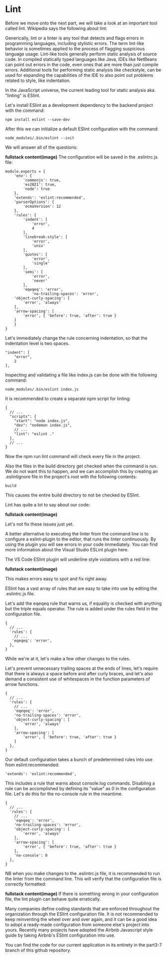 # Lint

Before we move onto the next part, we will take a look at an important tool called lint. Wikipedia says the following about lint:

Generically, lint or a linter is any tool that detects and flags errors in programming languages, including stylistic errors. The term lint-like behavior is sometimes applied to the process of flagging suspicious language usage. Lint-like tools generally perform static analysis of source code.
In compiled statically typed languages like Java, IDEs like NetBeans can point out errors in the code, even ones that are more than just compile errors. Additional tools for performing static analysis like checkstyle, can be used for expanding the capabilities of the IDE to also point out problems related to style, like indentation.

In the JavaScript universe, the current leading tool for static analysis aka. "linting" is ESlint.

Let's install ESlint as a development dependency to the backend project with the command:
```
npm install eslint --save-dev
```
After this we can initialize a default ESlint configuration with the command:
```
node_modules/.bin/eslint --init
```
We will answer all of the questions:

**fullstack content(image)**
The configuration will be saved in the .eslintrc.js file:
```
module.exports = {
    'env': {
        'commonjs': true,
        'es2021': true,
        'node': true
    },
    'extends': 'eslint:recommended',
    'parserOptions': {
        'ecmaVersion': 12
    },
    'rules': {
        'indent': [
            'error',
            4
        ],
        'linebreak-style': [
            'error',
            'unix'
        ],
        'quotes': [
            'error',
            'single'
        ],
        'semi': [
            'error',
            'never'
        ],
        'eqeqeq': 'error',
            'no-trailing-spaces': 'error',
    'object-curly-spacing': [
        'error', 'always'
    ],
    'arrow-spacing': [
        'error', { 'before': true, 'after': true }
    ]
    }
}
```
Let's immediately change the rule concerning indentation, so that the indentation level is two spaces.
```
"indent": [
    "error",
    2
],
```
Inspecting and validating a file like index.js can be done with the following command:
```
node_modules/.bin/eslint index.js
```
It is recommended to create a separate npm script for linting:
```
{
  // ...
  "scripts": {
    "start": "node index.js",
    "dev": "nodemon index.js",
    // ...
    "lint": "eslint ."
  },
  // ...
}
```
Now the npm run lint command will check every file in the project.

Also the files in the build directory get checked when the command is run. We do not want this to happen, and we can accomplish this by creating an .eslintignore file in the project's root with the following contents:
```
build
```
This causes the entire build directory to not be checked by ESlint.

Lint has quite a lot to say about our code:

**fullstack content(image)**

Let's not fix these issues just yet.

A better alternative to executing the linter from the command line is to configure a eslint-plugin to the editor, that runs the linter continuously. By using the plugin you will see errors in your code immediately. You can find more information about the Visual Studio ESLint plugin here.

The VS Code ESlint plugin will underline style violations with a red line:

**fullstack content(image)**

This makes errors easy to spot and fix right away.

ESlint has a vast array of rules that are easy to take into use by editing the .eslintrc.js file.

Let's add the eqeqeq rule that warns us, if equality is checked with anything but the triple equals operator. The rule is added under the rules field in the configuration file.
```
{
  // ...
  'rules': {
    // ...
   'eqeqeq': 'error',
  },
}
```
While we're at it, let's make a few other changes to the rules.

Let's prevent unnecessary trailing spaces at the ends of lines, let's require that there is always a space before and after curly braces, and let's also demand a consistent use of whitespaces in the function parameters of arrow functions.
```
{
  // ...
  'rules': {
    // ...
    'eqeqeq': 'error',
    'no-trailing-spaces': 'error',
    'object-curly-spacing': [
        'error', 'always'
    ],
    'arrow-spacing': [
        'error', { 'before': true, 'after': true }
    ]
  },
}
```
Our default configuration takes a bunch of predetermined rules into use from eslint:recommended:
```
'extends': 'eslint:recommended',
```
This includes a rule that warns about console.log commands. Disabling a rule can be accomplished by defining its "value" as 0 in the configuration file. Let's do this for the no-console rule in the meantime.
```
{
  // ...
  'rules': {
    // ...
    'eqeqeq': 'error',
    'no-trailing-spaces': 'error',
    'object-curly-spacing': [
        'error', 'always'
    ],
    'arrow-spacing': [
        'error', { 'before': true, 'after': true }
    ],
    'no-console': 0
  },
}
```
NB when you make changes to the .eslintrc.js file, it is recommended to run the linter from the command line. This will verify that the configuration file is correctly formatted:

**fullstack content(image)**
If there is something wrong in your configuration file, the lint plugin can behave quite erratically.

Many companies define coding standards that are enforced throughout the organization through the ESlint configuration file. It is not recommended to keep reinventing the wheel over and over again, and it can be a good idea to adopt a ready-made configuration from someone else's project into yours. Recently many projects have adopted the Airbnb Javascript style guide by taking Airbnb's ESlint configuration into use.

You can find the code for our current application in its entirety in the part3-7 branch of this github repository.